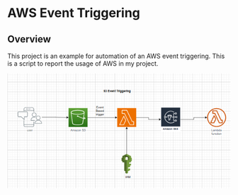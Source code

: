 # AWS Event Triggering

## Overview

This project is an example for automation of an AWS event triggering. This is a script to report the usage of AWS in my project.

![Alt text](https://github.com/manishru99/aws-Event-Triggering/blob/main/S3%20Event%20Triggering.png "Architecture diagram")
